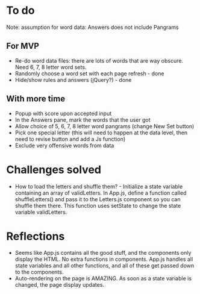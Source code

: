 # To do

Note: assumption for word data: Answers does not include Pangrams

## For MVP
- Re-do word data files: there are lots of words that are way obscure. Need 6, 7, 8 letter word sets.
- Randomly choose a word set with each page refresh - done
- Hide/show rules and answers (jQuery?)  - done


## With more time
- Popup with score upon accepted input
- In the Answers pane, mark the words that the user got
- Allow choice of 5, 6, 7, 8 letter word pangrams (change New Set button)
- Pick one special letter (this will need to happen at the data level, then need to revise button and add a Js function)
- Exclude very offensive words from data

# Challenges solved
- How to load the letters and shuffle them? - Initialize a state variable containing an array of validLetters. In App.js, define a function called shuffleLetters() and pass it to the Letters.js component so you can shuffle them there. This function uses setState to change the state variable validLetters.


# Reflections 
- Seems like App.js contains all the good stuff, and the components only display the HTML. No extra functions in components. App.js handles all state variables and all other functions, and all of these get passed down to the components. 
- Auto-rendering on the page is AMAZING. As soon as a state variable is changed, the page display updates.